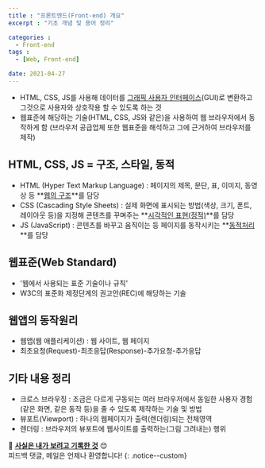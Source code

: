 ```yaml
---
title : "프론트엔드(Front-end) 개요"
excerpt : "기초 개념 및 용어 정리"

categories :
  - Front-end
tags :
  - [Web, Front-end]

date: 2021-04-27
---
```

- HTML, CSS, JS를 사용해 데이터를 <u>그래픽 사용자 인터페이스</u>(GUI)로 변환하고
그것으로 사용자와 상호작용 할 수 있도록 하는 것
- 웹표준에 해당하는 기술(HTML, CSS, JS와 같은)을 사용하여 웹 브라우저에서 동작하게 함 (브라우저 공급업체 또한 웹표준을 해석하고 그에 근거하여 브라우저를 제작)

## HTML, CSS, JS = 구조, 스타일, 동적
- HTML (Hyper Text Markup Language)
: 페이지의 제목, 문단, 표, 이미지, 동영상 등 **<u>웹의 구조</u>**를 담당 
- CSS (Cascading Style Sheets)
: 실제 화면에 표시되는 방법(색상, 크기, 폰트, 레이아웃 등)을 지정해 콘텐츠를 꾸며주는 **<u>시각적인 표현(정적)</u>**를 담당
- JS (JavaScript)
: 콘텐츠를 바꾸고 움직이는 등 페이지를 동작시키는 **<u>동적처리</u>**를 담당

## 웹표준(Web Standard)
- '웹에서 사용되는 표준 기술이나 규칙'
- W3C의 표준화 제정단계의 권고안(REC)에 해당하는 기술

## 웹앱의 동작원리
- 웹앱(웹 애플리케이션) : 웹 사이트, 웹 페이지
- 최초요청(Request)-최초응답(Response)-추가요청-추가응답

## 기타 내용 정리
- 크로스 브라우징
: 조금은 다르게 구동되는 여러 브라우저에서 동일한 사용자 경험(같은 화면, 같은 동작 등)을 줄 수 있도록 제작하는 기술 및 방법
- 뷰포트(Viewport)
: 하나의 웹페이지가 출력(렌더링)되는 전체영역
- 렌더링
: 브라우저의 뷰포트에 웹사이트를 출력하는(그림 그려내는) 행위

📝 <u><b>사실은 내가 보려고 기록한 것</b></u> 😊
<br>피드백 댓글, 메일은 언제나 환영합니다!
{: .notice--custom}